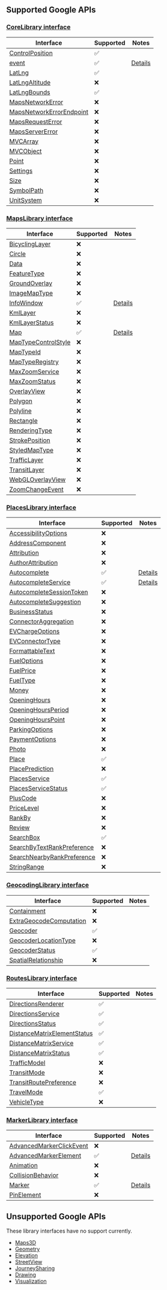 ## Supported Google APIs

### [CoreLibrary interface](https://developers-dot-devsite-v2-prod.appspot.com/maps/documentation/javascript/reference/library-interfaces#CoreLibrary)

| Interface                                                                                                                                              | Supported          | Notes               |
| ------------------------------------------------------------------------------------------------------------------------------------------------------ | ------------------ | ------------------- |
| [ControlPosition](https://developers-dot-devsite-v2-prod.appspot.com/maps/documentation/javascript/reference/control#ControlPosition)                  | :white_check_mark: |                     |
| [event](https://developers-dot-devsite-v2-prod.appspot.com/maps/documentation/javascript/reference/event#event)                                        | :white_check_mark: | [Details](event.md) |
| [LatLng](https://developers-dot-devsite-v2-prod.appspot.com/maps/documentation/javascript/reference/coordinates#LatLng)                                | :white_check_mark: |                     |
| [LatLngAltitude](https://developers-dot-devsite-v2-prod.appspot.com/maps/documentation/javascript/reference/coordinates#LatLngAltitude)                | :x:                |                     |
| [LatLngBounds](https://developers-dot-devsite-v2-prod.appspot.com/maps/documentation/javascript/reference/coordinates#LatLngBounds)                    | :white_check_mark: |                     |
| [MapsNetworkError](https://developers-dot-devsite-v2-prod.appspot.com/maps/documentation/javascript/reference/errors#MapsNetworkError)                 | :x:                |                     |
| [MapsNetworkErrorEndpoint](https://developers-dot-devsite-v2-prod.appspot.com/maps/documentation/javascript/reference/errors#MapsNetworkErrorEndpoint) | :x:                |                     |
| [MapsRequestError](https://developers-dot-devsite-v2-prod.appspot.com/maps/documentation/javascript/reference/errors#MapsRequestError)                 | :x:                |                     |
| [MapsServerError](https://developers-dot-devsite-v2-prod.appspot.com/maps/documentation/javascript/reference/errors#MapsServerError)                   | :x:                |                     |
| [MVCArray](https://developers-dot-devsite-v2-prod.appspot.com/maps/documentation/javascript/reference/event#MVCArray)                                  | :x:                |                     |
| [MVCObject](https://developers-dot-devsite-v2-prod.appspot.com/maps/documentation/javascript/reference/event#MVCObject)                                | :x:                |                     |
| [Point](https://developers-dot-devsite-v2-prod.appspot.com/maps/documentation/javascript/reference/coordinates#Point)                                  | :x:                |                     |
| [Settings](https://developers-dot-devsite-v2-prod.appspot.com/maps/documentation/javascript/reference/settings#Settings)                               | :x:                |                     |
| [Size](https://developers-dot-devsite-v2-prod.appspot.com/maps/documentation/javascript/reference/coordinates#Size)                                    | :x:                |                     |
| [SymbolPath](https://developers-dot-devsite-v2-prod.appspot.com/maps/documentation/javascript/reference/marker#SymbolPath)                             | :x:                |                     |
| [UnitSystem](https://developers-dot-devsite-v2-prod.appspot.com/maps/documentation/javascript/reference/directions#UnitSystem)                         | :x:                |                     |

### [MapsLibrary interface](https://developers-dot-devsite-v2-prod.appspot.com/maps/documentation/javascript/reference/library-interfaces#MapsLibrary)

| Interface                                                                                                                                     | Supported          | Notes                    |
| --------------------------------------------------------------------------------------------------------------------------------------------- | ------------------ | ------------------------ |
| [BicyclingLayer](https://developers-dot-devsite-v2-prod.appspot.com/maps/documentation/javascript/reference/map#BicyclingLayer)               | :x:                |                          |
| [Circle](https://developers-dot-devsite-v2-prod.appspot.com/maps/documentation/javascript/reference/polygon#Circle)                           | :x:                |                          |
| [Data](https://developers-dot-devsite-v2-prod.appspot.com/maps/documentation/javascript/reference/data#Data)                                  | :x:                |                          |
| [FeatureType](https://developers-dot-devsite-v2-prod.appspot.com/maps/documentation/javascript/reference/data-driven-styling#FeatureType)     | :x:                |                          |
| [GroundOverlay](https://developers-dot-devsite-v2-prod.appspot.com/maps/documentation/javascript/reference/image-overlay#GroundOverlay)       | :x:                |                          |
| [ImageMapType](https://developers-dot-devsite-v2-prod.appspot.com/maps/documentation/javascript/reference/image-overlay#ImageMapType)         | :x:                |                          |
| [InfoWindow](https://developers-dot-devsite-v2-prod.appspot.com/maps/documentation/javascript/reference/info-window#InfoWindow)               | :white_check_mark: | [Details](infowindow.md) |
| [KmlLayer](https://developers-dot-devsite-v2-prod.appspot.com/maps/documentation/javascript/reference/kml#KmlLayer)                           | :x:                |                          |
| [KmlLayerStatus](https://developers-dot-devsite-v2-prod.appspot.com/maps/documentation/javascript/reference/kml#KmlLayerStatus)               | :x:                |                          |
| [Map](https://developers-dot-devsite-v2-prod.appspot.com/maps/documentation/javascript/reference/map#Map)                                     | :white_check_mark: | [Details](maps.md)       |
| [MapTypeControlStyle](https://developers-dot-devsite-v2-prod.appspot.com/maps/documentation/javascript/reference/control#MapTypeControlStyle) | :x:                |                          |
| [MapTypeId](https://developers-dot-devsite-v2-prod.appspot.com/maps/documentation/javascript/reference/map#MapTypeId)                         | :x:                |                          |
| [MapTypeRegistry](https://developers-dot-devsite-v2-prod.appspot.com/maps/documentation/javascript/reference/map#MapTypeRegistry)             | :x:                |                          |
| [MaxZoomService](https://developers-dot-devsite-v2-prod.appspot.com/maps/documentation/javascript/reference/max-zoom#MaxZoomService)          | :x:                |                          |
| [MaxZoomStatus](https://developers-dot-devsite-v2-prod.appspot.com/maps/documentation/javascript/reference/max-zoom#MaxZoomStatus)            | :x:                |                          |
| [OverlayView](https://developers-dot-devsite-v2-prod.appspot.com/maps/documentation/javascript/reference/overlay-view#OverlayView)            | :x:                |                          |
| [Polygon](https://developers-dot-devsite-v2-prod.appspot.com/maps/documentation/javascript/reference/polygon#Polygon)                         | :x:                |                          |
| [Polyline](https://developers-dot-devsite-v2-prod.appspot.com/maps/documentation/javascript/reference/polygon#Polyline)                       | :x:                |                          |
| [Rectangle](https://developers-dot-devsite-v2-prod.appspot.com/maps/documentation/javascript/reference/polygon#Rectangle)                     | :x:                |                          |
| [RenderingType](https://developers-dot-devsite-v2-prod.appspot.com/maps/documentation/javascript/reference/map#RenderingType)                 | :x:                |                          |
| [StrokePosition](https://developers-dot-devsite-v2-prod.appspot.com/maps/documentation/javascript/reference/polygon#StrokePosition)           | :x:                |                          |
| [StyledMapType](https://developers-dot-devsite-v2-prod.appspot.com/maps/documentation/javascript/reference/image-overlay#StyledMapType)       | :x:                |                          |
| [TrafficLayer](https://developers-dot-devsite-v2-prod.appspot.com/maps/documentation/javascript/reference/map#TrafficLayer)                   | :x:                |                          |
| [TransitLayer](https://developers-dot-devsite-v2-prod.appspot.com/maps/documentation/javascript/reference/map#TransitLayer)                   | :x:                |                          |
| [WebGLOverlayView](https://developers-dot-devsite-v2-prod.appspot.com/maps/documentation/javascript/reference/webgl#WebGLOverlayView)         | :x:                |                          |
| [ZoomChangeEvent](https://developers-dot-devsite-v2-prod.appspot.com/maps/documentation/javascript/reference/map#ZoomChangeEvent)             | :x:                |                          |

### [PlacesLibrary interface](https://developers-dot-devsite-v2-prod.appspot.com/maps/documentation/javascript/reference/library-interfaces#PlacesLibrary)

| Interface                                                                                                                                                         | Supported          | Notes                      |
| ----------------------------------------------------------------------------------------------------------------------------------------------------------------- | ------------------ | -------------------------- |
| [AccessibilityOptions](https://developers-dot-devsite-v2-prod.appspot.com/maps/documentation/javascript/reference/place#AccessibilityOptions)                     | :x:                |                            |
| [AddressComponent](https://developers-dot-devsite-v2-prod.appspot.com/maps/documentation/javascript/reference/place#AddressComponent)                             | :x:                |                            |
| [Attribution](https://developers-dot-devsite-v2-prod.appspot.com/maps/documentation/javascript/reference/place#Attribution)                                       | :x:                |                            |
| [AuthorAttribution](https://developers-dot-devsite-v2-prod.appspot.com/maps/documentation/javascript/reference/place#AuthorAttribution)                           | :x:                |                            |
| [Autocomplete](https://developers-dot-devsite-v2-prod.appspot.com/maps/documentation/javascript/reference/places-widget#Autocomplete)                             | :white_check_mark: | [Details](autocomplete.md) |
| [AutocompleteService](https://developers-dot-devsite-v2-prod.appspot.com/maps/documentation/javascript/reference/places-autocomplete-service#AutocompleteService) | :white_check_mark: | [Details](autocomplete.md) |
| [AutocompleteSessionToken](https://developers-dot-devsite-v2-prod.appspot.com/maps/documentation/javascript/reference/autocomplete-data#AutocompleteSessionToken) | :x:                |                            |
| [AutocompleteSuggestion](https://developers-dot-devsite-v2-prod.appspot.com/maps/documentation/javascript/reference/autocomplete-data#AutocompleteSuggestion)     | :x:                |                            |
| [BusinessStatus](https://developers-dot-devsite-v2-prod.appspot.com/maps/documentation/javascript/reference/places-service#BusinessStatus)                        | :x:                |                            |
| [ConnectorAggregation](https://developers-dot-devsite-v2-prod.appspot.com/maps/documentation/javascript/reference/place#ConnectorAggregation)                     | :x:                |                            |
| [EVChargeOptions](https://developers-dot-devsite-v2-prod.appspot.com/maps/documentation/javascript/reference/place#EVChargeOptions)                               | :x:                |                            |
| [EVConnectorType](https://developers-dot-devsite-v2-prod.appspot.com/maps/documentation/javascript/reference/place#EVConnectorType)                               | :x:                |                            |
| [FormattableText](https://developers-dot-devsite-v2-prod.appspot.com/maps/documentation/javascript/reference/autocomplete-data#FormattableText)                   | :x:                |                            |
| [FuelOptions](https://developers-dot-devsite-v2-prod.appspot.com/maps/documentation/javascript/reference/place#FuelOptions)                                       | :x:                |                            |
| [FuelPrice](https://developers-dot-devsite-v2-prod.appspot.com/maps/documentation/javascript/reference/place#FuelPrice)                                           | :x:                |                            |
| [FuelType](https://developers-dot-devsite-v2-prod.appspot.com/maps/documentation/javascript/reference/place#FuelType)                                             | :x:                |                            |
| [Money](https://developers-dot-devsite-v2-prod.appspot.com/maps/documentation/javascript/reference/place#Money)                                                   | :x:                |                            |
| [OpeningHours](https://developers-dot-devsite-v2-prod.appspot.com/maps/documentation/javascript/reference/place#OpeningHours)                                     | :x:                |                            |
| [OpeningHoursPeriod](https://developers-dot-devsite-v2-prod.appspot.com/maps/documentation/javascript/reference/place#OpeningHoursPeriod)                         | :x:                |                            |
| [OpeningHoursPoint](https://developers-dot-devsite-v2-prod.appspot.com/maps/documentation/javascript/reference/place#OpeningHoursPoint)                           | :x:                |                            |
| [ParkingOptions](https://developers-dot-devsite-v2-prod.appspot.com/maps/documentation/javascript/reference/place#ParkingOptions)                                 | :x:                |                            |
| [PaymentOptions](https://developers-dot-devsite-v2-prod.appspot.com/maps/documentation/javascript/reference/place#PaymentOptions)                                 | :x:                |                            |
| [Photo](https://developers-dot-devsite-v2-prod.appspot.com/maps/documentation/javascript/reference/place#Photo)                                                   | :x:                |                            |
| [Place](https://developers-dot-devsite-v2-prod.appspot.com/maps/documentation/javascript/reference/place#Place)                                                   | :white_check_mark: |                            |
| [PlacePrediction](https://developers-dot-devsite-v2-prod.appspot.com/maps/documentation/javascript/reference/autocomplete-data#PlacePrediction)                   | :x:                |                            |
| [PlacesService](https://developers-dot-devsite-v2-prod.appspot.com/maps/documentation/javascript/reference/places-service#PlacesService)                          | :white_check_mark: |                            |
| [PlacesServiceStatus](https://developers-dot-devsite-v2-prod.appspot.com/maps/documentation/javascript/reference/places-service#PlacesServiceStatus)              | :white_check_mark: |                            |
| [PlusCode](https://developers-dot-devsite-v2-prod.appspot.com/maps/documentation/javascript/reference/place#PlusCode)                                             | :x:                |                            |
| [PriceLevel](https://developers-dot-devsite-v2-prod.appspot.com/maps/documentation/javascript/reference/place#PriceLevel)                                         | :x:                |                            |
| [RankBy](https://developers-dot-devsite-v2-prod.appspot.com/maps/documentation/javascript/reference/places-service#RankBy)                                        | :x:                |                            |
| [Review](https://developers-dot-devsite-v2-prod.appspot.com/maps/documentation/javascript/reference/place#Review)                                                 | :x:                |                            |
| [SearchBox](https://developers-dot-devsite-v2-prod.appspot.com/maps/documentation/javascript/reference/places-widget#SearchBox)                                   | :white_check_mark: |                            |
| [SearchByTextRankPreference](https://developers-dot-devsite-v2-prod.appspot.com/maps/documentation/javascript/reference/place#SearchByTextRankPreference)         | :x:                |                            |
| [SearchNearbyRankPreference](https://developers-dot-devsite-v2-prod.appspot.com/maps/documentation/javascript/reference/place#SearchNearbyRankPreference)         | :x:                |                            |
| [StringRange](https://developers-dot-devsite-v2-prod.appspot.com/maps/documentation/javascript/reference/autocomplete-data#StringRange)                           | :x:                |                            |

### [GeocodingLibrary interface](https://developers-dot-devsite-v2-prod.appspot.com/maps/documentation/javascript/reference/library-interfaces#GeocodingLibrary)

| Interface                                                                                                                                              | Supported          | Notes |
| ------------------------------------------------------------------------------------------------------------------------------------------------------ | ------------------ | ----- |
| [Containment](https://developers-dot-devsite-v2-prod.appspot.com/maps/documentation/javascript/reference/geocoder#Containment)                         | :x:                |       |
| [ExtraGeocodeComputation](https://developers-dot-devsite-v2-prod.appspot.com/maps/documentation/javascript/reference/geocoder#ExtraGeocodeComputation) | :x:                |       |
| [Geocoder](https://developers-dot-devsite-v2-prod.appspot.com/maps/documentation/javascript/reference/geocoder#Geocoder)                               | :white_check_mark: |       |
| [GeocoderLocationType](https://developers-dot-devsite-v2-prod.appspot.com/maps/documentation/javascript/reference/geocoder#GeocoderLocationType)       | :x:                |       |
| [GeocoderStatus](https://developers-dot-devsite-v2-prod.appspot.com/maps/documentation/javascript/reference/geocoder#GeocoderStatus)                   | :white_check_mark: |       |
| [SpatialRelationship](https://developers-dot-devsite-v2-prod.appspot.com/maps/documentation/javascript/reference/geocoder#SpatialRelationship)         | :x:                |       |

### [RoutesLibrary interface](https://developers-dot-devsite-v2-prod.appspot.com/maps/documentation/javascript/reference/library-interfaces#RoutesLibrary)

| Interface                                                                                                                                                             | Supported          | Notes |
| --------------------------------------------------------------------------------------------------------------------------------------------------------------------- | ------------------ | ----- |
| [DirectionsRenderer](https://developers-dot-devsite-v2-prod.appspot.com/maps/documentation/javascript/reference/directions#DirectionsRenderer)                        | :white_check_mark: |       |
| [DirectionsService](https://developers-dot-devsite-v2-prod.appspot.com/maps/documentation/javascript/reference/directions#DirectionsService)                          | :white_check_mark: |       |
| [DirectionsStatus](https://developers-dot-devsite-v2-prod.appspot.com/maps/documentation/javascript/reference/directions#DirectionsStatus)                            | :white_check_mark: |       |
| [DistanceMatrixElementStatus](https://developers-dot-devsite-v2-prod.appspot.com/maps/documentation/javascript/reference/distance-matrix#DistanceMatrixElementStatus) | :white_check_mark: |       |
| [DistanceMatrixService](https://developers-dot-devsite-v2-prod.appspot.com/maps/documentation/javascript/reference/distance-matrix#DistanceMatrixService)             | :white_check_mark: |       |
| [DistanceMatrixStatus](https://developers-dot-devsite-v2-prod.appspot.com/maps/documentation/javascript/reference/distance-matrix#DistanceMatrixStatus)               | :white_check_mark: |       |
| [TrafficModel](https://developers-dot-devsite-v2-prod.appspot.com/maps/documentation/javascript/reference/directions#TrafficModel)                                    | :x:                |       |
| [TransitMode](https://developers-dot-devsite-v2-prod.appspot.com/maps/documentation/javascript/reference/directions#TransitMode)                                      | :x:                |       |
| [TransitRoutePreference](https://developers-dot-devsite-v2-prod.appspot.com/maps/documentation/javascript/reference/directions#TransitRoutePreference)                | :x:                |       |
| [TravelMode](https://developers-dot-devsite-v2-prod.appspot.com/maps/documentation/javascript/reference/directions#TravelMode)                                        | :white_check_mark: |       |
| [VehicleType](https://developers-dot-devsite-v2-prod.appspot.com/maps/documentation/javascript/reference/directions#VehicleType)                                      | :x:                |       |

### [MarkerLibrary interface](https://developers-dot-devsite-v2-prod.appspot.com/maps/documentation/javascript/reference/library-interfaces#MarkerLibrary)

| Interface                                                                                                                                                        | Supported          | Notes                                             |
| ---------------------------------------------------------------------------------------------------------------------------------------------------------------- | ------------------ | ------------------------------------------------- |
| [AdvancedMarkerClickEvent](https://developers-dot-devsite-v2-prod.appspot.com/maps/documentation/javascript/reference/advanced-markers#AdvancedMarkerClickEvent) | :x:                |                                                   |
| [AdvancedMarkerElement](https://developers-dot-devsite-v2-prod.appspot.com/maps/documentation/javascript/reference/advanced-markers#AdvancedMarkerElement)       | :white_check_mark: | [Details](markers.md#advancedmarkerelement-class) |
| [Animation](https://developers-dot-devsite-v2-prod.appspot.com/maps/documentation/javascript/reference/marker#Animation)                                         | :x:                |                                                   |
| [CollisionBehavior](https://developers-dot-devsite-v2-prod.appspot.com/maps/documentation/javascript/reference/marker#CollisionBehavior)                         | :x:                |                                                   |
| [Marker](https://developers-dot-devsite-v2-prod.appspot.com/maps/documentation/javascript/reference/marker#Marker)                                               | :white_check_mark: | [Details](markers.md#marker-class)                |
| [PinElement](https://developers-dot-devsite-v2-prod.appspot.com/maps/documentation/javascript/reference/advanced-markers#PinElement)                             | :x:                |                                                   |

## Unsupported Google APIs

These library interfaces have no support currently.

- [Maps3D](https://developers-dot-devsite-v2-prod.appspot.com/maps/documentation/javascript/reference/library-interfaces#Maps3DLibrary)
- [Geometry](https://developers-dot-devsite-v2-prod.appspot.com/maps/documentation/javascript/reference/library-interfaces#GeometryLibrary)
- [Elevation](https://developers-dot-devsite-v2-prod.appspot.com/maps/documentation/javascript/reference/library-interfaces#ElevationLibrary)
- [StreetView](https://developers-dot-devsite-v2-prod.appspot.com/maps/documentation/javascript/reference/library-interfaces#StreetViewLibrary)
- [JourneySharing](https://developers-dot-devsite-v2-prod.appspot.com/maps/documentation/javascript/reference/library-interfaces#JourneySharingLibrary)
- [Drawing](https://developers-dot-devsite-v2-prod.appspot.com/maps/documentation/javascript/reference/library-interfaces#DrawingLibrary)
- [Visualization](https://developers-dot-devsite-v2-prod.appspot.com/maps/documentation/javascript/reference/library-interfaces#VisualizationLibrary)
